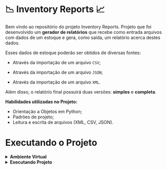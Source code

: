 # :chart_with_downwards_trend: Inventory Reports :chart_with_upwards_trend:

Bem vindo ao repositório do projeto Inventory Reports. Projeto que foi desenvolvido um **gerador de relatórios** que recebe como entrada arquivos com dados de um estoque e gera, como saída, um relatório acerca destes dados. 

Esses dados de estoque poderão ser obtidos de diversas fontes:

  - Através da importação de um arquivo `CSV`;

  - Através da importação de um arquivo `JSON`;

  - Através da importação de um arquivo `XML`.

Além disso, o relatório final possuirá duas versões: **simples** e **completa**.

<strong>Habilidades utilizadas no Projeto:</strong>

  <ul>
    <li>Orientação a Objetos em Python;</li>
    <li>Padrões de projeto;</li>
    <li>Leitura e escrita de arquivos (XML, CSV, JSON).</li>
  </ul>

# Executando o Projeto

<details>
  <summary><strong>Ambiente Virtual</strong></summary><br />

  O Python oferece um recurso de ambiente virtual, onde permite sua máquina rodar sem conflitos, diferentes tipos de projetos com diferentes versões de bibliotecas.

  1. **criar o ambiente virtual**

  ```bash
  python3 -m venv .venv
  ```

  2. **ativar o ambiente virtual**

  ```bash
  source .venv/bin/activate
  ```

  3. **instalar as dependências no ambiente virtual**

  ```bash
  python3 -m pip install -r dev-requirements.txt
  ```

  Com o seu ambiente virtual ativo, as dependências serão instaladas neste ambiente.
  Quando precisar desativar o ambiente virtual, execute o comando "deactivate". Lembre-se de ativar novamente quando voltar a trabalhar no projeto.

  O arquivo `dev-requirements.txt` contém todas as dependências que serão utilizadas no projeto, ele está agindo como se fosse um `package.json` de um projeto `Node.js`.
</details>

<details>
  <summary><strong>Executando Projeto</strong></summary><br />
  
  O comando a ser executado será `inventory_report`. Para que ele funcione em seu ambiente é preciso antes instalar o próprio código como um pacote pip:

  <code>pip install .</code>

  Agora você poderá chamar o comando `inventory_report` passando seus argumentos:
  
  <code>inventory_report `argumento1` `argumento2`</code>

  - **argumento1** deve receber o caminho de um arquivo a ser importado. O arquivo pode ser um `csv`, `json` ou `xml`.

  - **argumento2** pode receber duas strings: `simples` ou `completo`, cada uma gerando o respectivo relatório.
  
  Outra opção é invocar o comando assim:

  <code>python3 -m inventory_report.main argumento1 argumento2</code>

  Exemplo:

  ```bash
  inventory_report inventory_report/data/inventory.csv simples
  ```

  ```bash
  inventory_report inventory_report/data/inventory.json simples
  ```

  ```bash
  inventory_report inventory_report/data/inventory.xml simples
  ```

  Desta forma você conseguirá interagir gerar o relatório com o comando.

</details>

